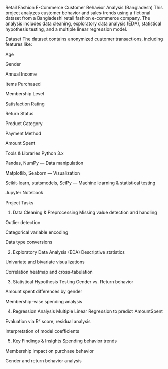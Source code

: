 Retail Fashion E-Commerce Customer Behavior Analysis (Bangladesh)
This project analyzes customer behavior and sales trends using a fictional dataset from a Bangladeshi retail fashion e-commerce company. The analysis includes data cleaning, exploratory data analysis (EDA), statistical hypothesis testing, and a multiple linear regression model.

 
 Dataset
The dataset contains anonymized customer transactions, including features like:

Age

Gender

Annual Income

Items Purchased

Membership Level

Satisfaction Rating

Return Status

Product Category

Payment Method

Amount Spent

Tools & Libraries
Python 3.x

Pandas, NumPy — Data manipulation

Matplotlib, Seaborn — Visualization

Scikit-learn, statsmodels, SciPy — Machine learning & statistical testing

Jupyter Notebook

 Project Tasks
1.  Data Cleaning & Preprocessing
Missing value detection and handling

Outlier detection

Categorical variable encoding

Data type conversions

2. Exploratory Data Analysis (EDA)
Descriptive statistics

Univariate and bivariate visualizations

Correlation heatmap and cross-tabulation

3. Statistical Hypothesis Testing
Gender vs. Return behavior

Amount spent differences by gender

Membership-wise spending analysis

4.  Regression Analysis
Multiple Linear Regression to predict AmountSpent

Evaluation via R² score, residual analysis

Interpretation of model coefficients

5.  Key Findings & Insights
Spending behavior trends

Membership impact on purchase behavior

Gender and return behavior analysis

